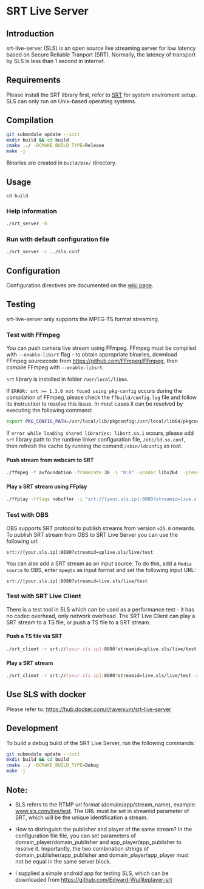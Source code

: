 # SRT Live Server

## Introduction

srt-live-server (SLS) is an open source live streaming server for low latency based on Secure Reliable Tranport (SRT).
Normally, the latency of transport by SLS is less than 1 second in internet.

## Requirements

Please install the SRT library first, refer to [SRT](https://github.com/Haivision/srt) for system enviroment setup.
SLS can only run on Unix-based operating systems.

## Compilation

```bash
git submodule update --init
mkdir build && cd build
cmake ../ -DCMAKE_BUILD_TYPE=Release
make -j
```

Binaries are created in `build/bin/` directory.

## Usage

`cd build`

### Help information

```bash
./srt_server -h
```

### Run with default configuration file

```bash
./srt_server -c ../sls.conf
```

## Configuration

Configuration directives are documented on the [wiki page](https://github.com/rstular/srt-live-server/wiki/Directives).

## Testing

srt-live-server only supports the MPEG-TS format streaming.

### Test with FFmpeg

You can push camera live stream using FFmpeg. FFmpeg must be compiled with `--enable-libsrt` flag - to obtain appropriate binaries, download FFmpeg sourcecode from https://github.com/FFmpeg/FFmpeg, then compile FFmpeg with `--enable-libsrt`.

`srt` library is installed in folder `/usr/local/lib64`.

If `ERROR: srt >= 1.3.0 not found using pkg-config` occurs during the compilation of FFmpeg, please check the `ffbuild/config.log` file and follow its instruction to resolve this issue. In most cases it can be resolved by executing the following command:

```bash
export PKG_CONFIG_PATH=/usr/local/lib/pkgconfig:/usr/local/lib64/pkgconfig
```

If `error while loading shared libraries: libsrt.so.1` occurs, please add `srt` library path to the runtime linker configuration file, `/etc/ld.so.conf`, then refresh the cache by running the comand `/sbin/ldconfig` as root.

#### Push stream from webcam to SRT

```bash
./ffmpeg -f avfoundation -framerate 30 -i "0:0" -vcodec libx264  -preset ultrafast -tune zerolatency -flags2 local_header  -acodec libmp3lame -g  30 -pkt_size 1316 -flush_packets 0 -f mpegts "srt://[your.sls.ip]:8080?streamid=uplive.sls/live/test"
```

#### Play a SRT stream using FFplay

```bash
./ffplay -fflags nobuffer -i "srt://[your.sls.ip]:8080?streamid=live.sls/live/test"
```

### Test with OBS

OBS supports SRT protocol to publish streams from version `v25.0` onwards. To publish SRT stream from OBS to SRT Live Server you can use the following url:

```
srt://[your.sls.ip]:8080?streamid=uplive.sls/live/test
```

You can also add a SRT stream as an input source. To do this, add a `Media source` to OBS, enter `mpegts` as input format and set the following input URL:

```
srt://[your.sls.ip]:8080?streamid=live.sls/live/test
```

### Test with SRT Live Client

There is a test tool in SLS which can be used as a performance test - it has no codec overhead, only network overhead. The SRT Live Client can play a SRT stream to a TS file, or push a TS file to a SRT stream.

#### Push a TS file via SRT

```bash
./srt_client -r srt://[your.sls.ip]:8080?streamid=uplive.sls/live/test -i [the full file name of exist ts file]
```

#### Play a SRT stream

```bash
./srt_client -r srt://[your.sls.ip]:8080?streamid=live.sls/live/test -o [the full file name of ts file to save]
```

## Use SLS with docker

Please refer to: https://hub.docker.com/r/ravenium/srt-live-server

## Development

To build a debug build of the SRT Live Server, run the following commands:

```bash
git submodule update --init
mkdir build && cd build
cmake ../ -DCMAKE_BUILD_TYPE=Debug
make -j
```

## Note:

- SLS refers to the RTMP url format (domain/app/stream_name), example: www.sls.com/live/test. The URL must be set in streamid parameter of SRT, which will be the unique identification a stream.

- How to distinguish the publisher and player of the same stream? In the configuration file file, you can set parameters of domain_player/domain_publisher and app_player/app_publisher to resolve it. Importantly, the two combination strings of domain_publisher/app_publisher and domain_player/app_player must not be equal in the same server block.

- I supplied a simple android app for testing SLS, which can be downloaded from https://github.com/Edward-Wu/liteplayer-srt
